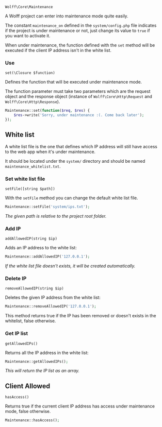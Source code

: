 `Wolff\Core\Maintenance`

A Wolff project can enter into maintenance mode quite easily.

The constant `maintenance_on` defined in the `system/config.php` file indicates if the project is under maintenance or not, just change its value to `true` if you want to activate it.

When under maintenance, the function defined with the `set` method will be executed if the client IP address isn't in the white list.

### Use

`set(\Closure $function)`

Defines the function that will be executed under maintenance mode.

The function parameter must take two parameters which are the request object and the response object (instance of `Wolff\Core\Http\Request` and `Wolff\Core\Http\Response`).

```php
Maintenance::set(function($req, $res) {
    $res->write('Sorry, under maintenance :(. Come back later');
});
```

## White list

A white list file is the one that defines which IP address will still have access to the web app when it's under maintenance.

It should be located under the `system/` directory and should be named `maintenance_whitelist.txt`.

### Set white list file

`setFile([string $path])`

With the `setFile` method you can change the default white list file.

```php
Maintenance::setFile('system/ips.txt');
```

_The given path is relative to the project root folder._

### Add IP

`addAllowedIP(string $ip)`

Adds an IP address to the white list:

```php
Maintenance::addAllowedIP('127.0.0.1');
```

_If the white list file doesn't exists, it will be created automatically._

### Delete IP

`removeAllowedIP(string $ip)`

Deletes the given IP address from the white list:

```php
Maintenance::removeAllowedIP('127.0.0.1');
```

This method returns true if the IP has been removed or doesn't exists in the whitelist, false otherwise.

### Get IP list

`getAllowedIPs()`

Returns all the IP address in the white list:

```php
Maintenance::getAllowedIPs();
```

_This will return the IP list as an array._

## Client Allowed

`hasAccess()`

Returns true if the current client IP address has access under maintenance mode, false otherwise.

```php
Maintenance::hasAccess();
```

